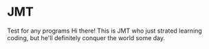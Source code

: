 # JMT
Test for any programs
Hi there! This is JMT who just strated learning coding, but he'll definitely conquer the world some day.

